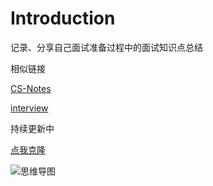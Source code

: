 # Introduction

记录、分享自己面试准备过程中的面试知识点总结

相似链接

[CS-Notes](https://cyc2018.github.io/CS-Notes/)

[interview](https://hadyang.github.io/interview/)

持续更新中

[点我克隆](https://www.processon.com/view/link/5d3ece1ee4b058ef96b8c23e)

![思维导图](http://assets.processon.com/chart_image/5d175dd3e4b04452ec7e9a98.png)

